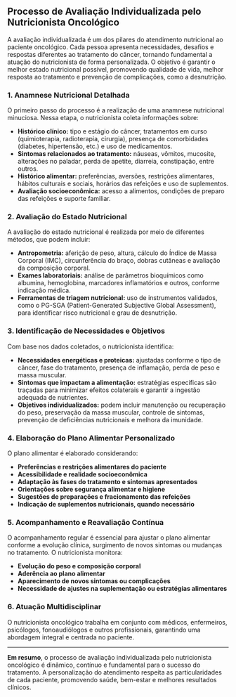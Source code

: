 
## Processo de Avaliação Individualizada pelo Nutricionista Oncológico

A avaliação individualizada é um dos pilares do atendimento nutricional ao paciente oncológico. Cada pessoa apresenta necessidades, desafios e respostas diferentes ao tratamento do câncer, tornando fundamental a atuação do nutricionista de forma personalizada. O objetivo é garantir o melhor estado nutricional possível, promovendo qualidade de vida, melhor resposta ao tratamento e prevenção de complicações, como a desnutrição.

### 1. **Anamnese Nutricional Detalhada**

O primeiro passo do processo é a realização de uma anamnese nutricional minuciosa. Nessa etapa, o nutricionista coleta informações sobre:

- **Histórico clínico:** tipo e estágio do câncer, tratamentos em curso (quimioterapia, radioterapia, cirurgia), presença de comorbidades (diabetes, hipertensão, etc.) e uso de medicamentos.
- **Sintomas relacionados ao tratamento:** náuseas, vômitos, mucosite, alterações no paladar, perda de apetite, diarreia, constipação, entre outros.
- **Histórico alimentar:** preferências, aversões, restrições alimentares, hábitos culturais e sociais, horários das refeições e uso de suplementos.
- **Avaliação socioeconômica:** acesso a alimentos, condições de preparo das refeições e suporte familiar.

### 2. **Avaliação do Estado Nutricional**

A avaliação do estado nutricional é realizada por meio de diferentes métodos, que podem incluir:

- **Antropometria:** aferição de peso, altura, cálculo do Índice de Massa Corporal (IMC), circunferência do braço, dobras cutâneas e avaliação da composição corporal.
- **Exames laboratoriais:** análise de parâmetros bioquímicos como albumina, hemoglobina, marcadores inflamatórios e outros, conforme indicação médica.
- **Ferramentas de triagem nutricional:** uso de instrumentos validados, como o PG-SGA (Patient-Generated Subjective Global Assessment), para identificar risco nutricional e grau de desnutrição.

### 3. **Identificação de Necessidades e Objetivos**

Com base nos dados coletados, o nutricionista identifica:

- **Necessidades energéticas e proteicas:** ajustadas conforme o tipo de câncer, fase do tratamento, presença de inflamação, perda de peso e massa muscular.
- **Sintomas que impactam a alimentação:** estratégias específicas são traçadas para minimizar efeitos colaterais e garantir a ingestão adequada de nutrientes.
- **Objetivos individualizados:** podem incluir manutenção ou recuperação do peso, preservação da massa muscular, controle de sintomas, prevenção de deficiências nutricionais e melhora da imunidade.

### 4. **Elaboração do Plano Alimentar Personalizado**

O plano alimentar é elaborado considerando:

- **Preferências e restrições alimentares do paciente**
- **Acessibilidade e realidade socioeconômica**
- **Adaptação às fases do tratamento e sintomas apresentados**
- **Orientações sobre segurança alimentar e higiene**
- **Sugestões de preparações e fracionamento das refeições**
- **Indicação de suplementos nutricionais, quando necessário**

### 5. **Acompanhamento e Reavaliação Contínua**

O acompanhamento regular é essencial para ajustar o plano alimentar conforme a evolução clínica, surgimento de novos sintomas ou mudanças no tratamento. O nutricionista monitora:

- **Evolução do peso e composição corporal**
- **Aderência ao plano alimentar**
- **Aparecimento de novos sintomas ou complicações**
- **Necessidade de ajustes na suplementação ou estratégias alimentares**

### 6. **Atuação Multidisciplinar**

O nutricionista oncológico trabalha em conjunto com médicos, enfermeiros, psicólogos, fonoaudiólogos e outros profissionais, garantindo uma abordagem integral e centrada no paciente.

---

**Em resumo**, o processo de avaliação individualizada pelo nutricionista oncológico é dinâmico, contínuo e fundamental para o sucesso do tratamento. A personalização do atendimento respeita as particularidades de cada paciente, promovendo saúde, bem-estar e melhores resultados clínicos.
```
